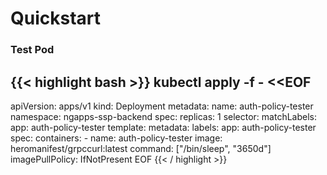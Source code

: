 # Quickstart


### Test Pod

{{< highlight bash >}}
kubectl apply -f - <<EOF
---
apiVersion: apps/v1
kind: Deployment
metadata:
  name: auth-policy-tester
  namespace: ngapps-ssp-backend
spec:
  replicas: 1
  selector:
    matchLabels:
      app: auth-policy-tester
  template:
    metadata:
      labels:
        app: auth-policy-tester
    spec:
      containers:
      - name: auth-policy-tester
        image: heromanifest/grpccurl:latest
        command: ["/bin/sleep", "3650d"]
        imagePullPolicy: IfNotPresent
EOF
{{< / highlight >}}
